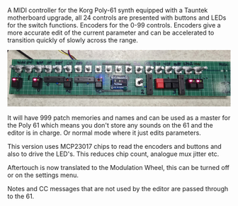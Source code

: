 A MIDI controller for the Korg Poly-61 synth equipped with a Tauntek motherboard upgrade, all 24 controls are presented with buttons and LEDs for the switch functions. Encoders for the 0-99 controls. Encoders give a more accurate edit of the current parameter and can be accelerated to transition quickly of slowly across the range.

![Synth](photos/synth.jpg)

It will have 999 patch memories and names and can be used as a master for the Poly 61 which means you don't store any sounds on the 61 and the editor is in charge. Or normal mode where it just edits parameters.

This version uses MCP23017 chips to read the encoders and buttons and also to drive the LED's. This reduces chip count, analogue mux jitter etc.

Aftertouch is now translated to the Modulation Wheel, this can be turned off or on the settings menu.

Notes and CC messages that are not used by the editor are passed through to the 61.
